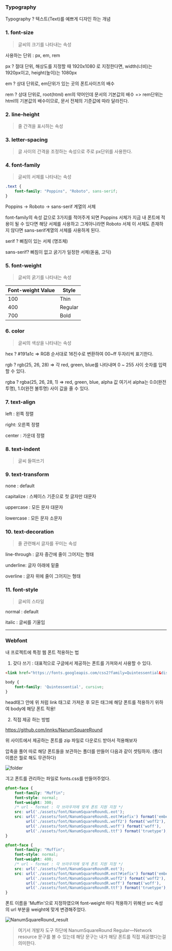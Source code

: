 ### Typography

Typography ? 텍스트(Text)를 예쁘게 디자인 하는 개념  

### 1. font-size 

> 글씨의 크기를 나타내는 속성  

사용하는 단위 : px, em, rem

px ? 절대 단위, 해상도를 지정할 때 1920x1080 로 지정한다면, width(너비)는 1920px이고, height(높이)는 1080px

em ? 상대 단위로, em단위가 있는 곳의 폰트사이즈의 배수

rem ? 상대 단위로, root(html) em의 약어인데 문서의 기본값의 배수 => rem단위는 html의 기본값의 배수이므로, 문서 전체의 기준값에 따라 달라진다.

### 2. line-height  

> 줄 간격을 표시하는 속성


### 3. letter-spacing

> 글 사이의 간격을 조정하는 속성으로 주로 px단위를 사용한다.

### 4. font-family

> 글씨의 서체를 나타내는 속성

```css
.text {
    font-family: "Poppins", "Roboto", sans-serif;
}
```

Poppins -> Roboto -> sans-serif 계열의 서체  

font-family의 속성 값으로 3가지를 적어주게 되면 Poppins 서체가 지금 내 폰트에 적용이 될 수 있다면 해당 서체를 사용하고 그게아니라면 Roboto 서체 이 서체도 존재하지 않다면 sans-serif계열의 서체를 사용하게 된다.  

serif ? 삐침이 있는 서체 (명조체)

sans-serif? 삐침이 없고 굵기가 일정한 서체(돋움, 고딕)  

### 5. font-weight

> 글씨의 굵기를 나타내는 속성

|Font-weight Value|Style|
|------|---|
|100|Thin|
|400|Regular|
|700|Bold|

### 6. color

> 글씨의 색상을 나타내는 속성

hex ? #191a1c => RGB 순서대로 16진수로 변환하여 00~ff 두자리씩 표기한다.

rgb ? rgb(25, 26, 28) => 각 red, green, blue를 나타내며 0 ~ 255 사이 숫자를 입력할 수 있다.

rgba ? rgba(25, 26, 28, 1) => red, green, blue, alpha 값 여기서 alpha는 0.0(완전 투명), 1.0(완전 불투명) 사이 값을 줄 수 있다.

### 7. text-align  

left : 왼쪽 정렬  

right: 오른쪽 정렬

center : 가운데 정렬  

### 8. text-indent

> 글씨 들여쓰기

### 9. text-transform

none : default  

capitalize : 스페이스 기준으로 첫 글자만 대문자

uppercase : 모든 문자 대문자

lowercase : 모든 문자 소문자

### 10. text-decoration  

> 줄 관련해서 글자를 꾸미는 속성

line-through : 글자 중간에 줄이 그어지는 형태  

underline: 글자 아래에 밑줄  

overline : 글자 위에 줄이 그어지는 형태

### 11. font-style  

> 글씨의 스타일

normal : default  

italic : 글씨를 기울임  

---

### Webfont  

내 프로젝트에 특정 웹 폰트 적용하는 법

1. 갖다 쓰기 : 대표적으로 구글에서 제공하는 폰트를 가져와서 사용할 수 있다.

```html
<link href="https://fonts.googleapis.com/css2?family=Quintessential&display=swap" rel="stylesheet">
```

```css
body { 
    font-family: 'Quintessential', cursive;
}
```

head태그 안에 위 처럼 link 태그로 가져온 후 모든 태그에 해당 폰트를 적용하기 위하여 body에 해당 폰트 적용!


2. 직접 제공 하는 방법  

https://github.com/innks/NanumSquareRound

위 사이트에서 제공하는 폰트를 zip 파일로 다운로드 받아서 적용해보자  

압축을 풀어 따로 해당 폰트들을 보관하는 폴더를 만들어 다음과 같이 셋팅하자. (폴더 이름은 뭘로 해도 무관하다)

![folder](./folder.png)

긔고 폰트를 관리하는 파일로 fonts.css를 만들어주었다.

```css
@font-face {
    font-family: "Muffin";
    font-style: normal;
    font-weight: 300;
    /* url - format : 각 브라우저에 맞게 폰트 지원 지정 */  
    src: url('./assets/font/NanumSquareRoundL.eot');
    src: url('./assets/font/NanumSquareRoundL.eot?#iefix') format('embedded-opentype'),
         url('./assets/font/NanumSquareRoundL.woff2') format('woff2'),  
         url('./assets/font/NanumSquareRoundL.woff') format('woff'),
         url('./assets/font/NanumSquareRoundL.ttf') format('truetype');
}

@font-face {
    font-family: "Muffin";
    font-style: normal;
    font-weight: 400;
    /* url - format : 각 브라우저에 맞게 폰트 지원 지정 */  
    src: url('./assets/font/NanumSquareRoundR.eot');
    src: url('./assets/font/NanumSquareRoundR.eot?#iefix') format('embedded-opentype'),
         url('./assets/font/NanumSquareRoundR.woff2') format('woff2'),  
         url('./assets/font/NanumSquareRoundR.woff') format('woff'),
         url('./assets/font/NanumSquareRoundR.ttf') format('truetype');
}
```

폰트 이름을 'Muffin'으로 지정하였으며 font-weight 마다 적용하기 위해선 src 속성의 url 부분을 weight에 맞게 변경해주었다.  

![NanumSquareRound_result](NanumSquareRound_result.png)  

> 여기서 개발자 도구 하단에 NanumSquareRound Regular—Network resource 문구를 볼 수 있는데 해당 문구는 내가 해당 폰트를 직접 제공했다는걸 의미한다.